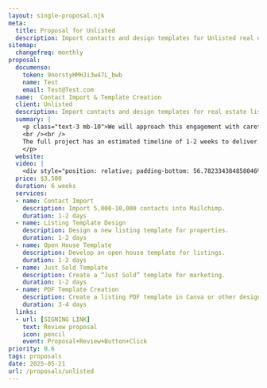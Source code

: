 ```yaml
---  
layout: single-proposal.njk  
meta:  
  title: Proposal for Unlisted  
  description: Import contacts and design templates for Unlisted real estate listings.  
sitemap:  
  changefreq: monthly  
proposal:  
  documenso:  
    token: 9norstyHMHJi3w47L_bwb  
    name: Test  
    email: Test@Test.com  
  name:  Contact Import & Template Creation
  client: Unlisted  
  description: Import contacts and design templates for real estate listings.  
  summary: |  
    <p class="text-3 mb-10">We will approach this engagement with careful consideration and thoughtful execution, ensuring that every phase of the process is handled with precision and purpose. By following a structured timeline with clearly defined milestones, we will ensure progress remains aligned with your vision. The investment for this work can be found in <a href="{{ proposal.links[0].url }}" target="_blank" class="link plausible-event-name=Proposal+Sign+Link+Click">your proposal</a>.  
    <br /><br />  
    The full project has an estimated timeline of 1-2 weeks to deliver an effective outcome. Please feel free to read more <a href="/about" target="_blank" class="link plausible-event-name=Proposal+About+Link+Click">about us</a> or refer to our <a href="/faq" target="_blank" class="link plausible-event-name=Proposal+FAQ+Link+Click">commonly asked questions</a>.
    </p>
  website:   
  video: |  
    <div style="position: relative; padding-bottom: 56.782334384858046%; height: 0;"><iframe src="https://www.loom.com/embed/24fe323499f2493192efd2b40b537f7e?sid=5d76f847-80ef-45b9-92a9-b1356914e0ac" frameborder="0" webkitallowfullscreen mozallowfullscreen allowfullscreen style="position: absolute; top: 0; left: 0; width: 100%; height: 100%;"></iframe></div>
  price: $3,500  
  duration: 6 weeks  
  services:  
  - name: Contact Import  
    description: Import 5,000-10,000 contacts into Mailchimp.  
    duration: 1-2 days
  - name: Listing Template Design  
    description: Design a new listing template for properties.  
    duration: 1-2 days  
  - name: Open House Template  
    description: Develop an open house template for listings.  
    duration: 1-2 days  
  - name: Just Sold Template  
    description: Create a “Just Sold” template for marketing.  
    duration: 1-2 days  
  - name: PDF Template Creation  
    description: Create a listing PDF template in Canva or other design app.
    duration: 3-4 days
  links:  
  - url: [SIGNING LINK]  
    text: Review proposal
    icon: pencil  
    event: Proposal+Review+Button+Click  
priority: 0.6  
tags: proposals  
date: 2025-05-21  
url: /proposals/unlisted  
---
```

